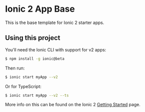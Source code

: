 Ionic 2 App Base
=====================

This is the base template for Ionic 2 starter apps.

## Using this project

You'll need the Ionic CLI with support for v2 apps:

```bash
$ npm install -g ionic@beta
```

Then run:

```bash
$ ionic start myApp --v2
```

Or for TypeScript:
```bash
$ ionic start myApp --v2 --ts
```

More info on this can be found on the Ionic 2 [Getting Started](http://ionicframework.com/docs/v2/getting-started/) page.
